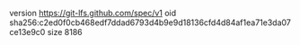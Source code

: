 version https://git-lfs.github.com/spec/v1
oid sha256:c2ed0f0cb468edf7ddad6793d4b9e9d18136cfd4d84af1ea71e3da07ce13e9c0
size 8186
